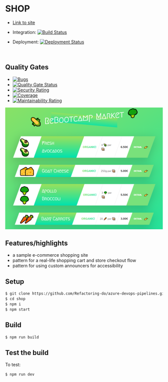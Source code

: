# SHOP
- [Link to site](https://supermarket-refactoring.azurewebsites.net/)

- Integration: [![Build Status](https://dev.azure.com/alexismateo-org/super-market/_apis/build/status/super-market?branchName=master)](https://dev.azure.com/alexismateo-org/super-market/_build/latest?definitionId=4&branchName=master)

- Deployment: [![Deployment Status](https://vsrm.dev.azure.com/alexismateo-org/_apis/public/Release/badge/84431c95-62a6-4d2a-9672-7432ffaf6b82/1/1)](https://vsrm.dev.azure.com/alexismateo-org/_apis/public/Release/badge/84431c95-62a6-4d2a-9672-7432ffaf6b82/1/1)
<br/>

## Quality Gates
- [![Bugs](http://sonarqubecaribe.eastus2.cloudapp.azure.com/api/project_badges/measure?project=SuperMarket&metric=bugs)](http://sonarqubecaribe.eastus2.cloudapp.azure.com/dashboard?id=SuperMarket)
- [![Quality Gate Status](http://sonarqubecaribe.eastus2.cloudapp.azure.com/api/project_badges/measure?project=SuperMarket&metric=alert_status)](http://sonarqubecaribe.eastus2.cloudapp.azure.com/dashboard?id=SuperMarket)
- [![Security Rating](http://sonarqubecaribe.eastus2.cloudapp.azure.com/api/project_badges/measure?project=SuperMarket&metric=security_rating)](http://sonarqubecaribe.eastus2.cloudapp.azure.com/dashboard?id=SuperMarket)
- [![Coverage](http://sonarqubecaribe.eastus2.cloudapp.azure.com/api/project_badges/measure?project=SuperMarket&metric=coverage)](http://sonarqubecaribe.eastus2.cloudapp.azure.com/dashboard?id=SuperMarket)
- [![Maintainability Rating](http://sonarqubecaribe.eastus2.cloudapp.azure.com/api/project_badges/measure?project=SuperMarket&metric=sqale_rating)](http://sonarqubecaribe.eastus2.cloudapp.azure.com/dashboard?id=SuperMarket)

![shop screenshot](screenshot-supermarket-refactoring.png)

## Features/highlights

- a sample e-commerce shopping site
- pattern for a real-life shopping cart and store checkout flow
- pattern for using custom announcers for accessibility

## Setup
```bash
$ git clone https://github.com/Refactoring-do/azure-devops-pipelines.git
$ cd shop
$ npm i
$ npm start
```

## Build
```bash
$ npm run build
```

## Test the build
To test:
```bash
$ npm run dev
```

